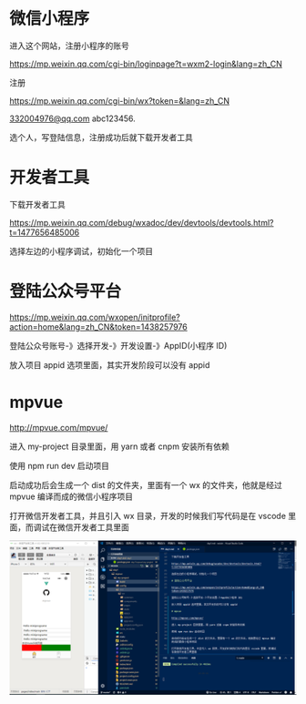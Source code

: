 # 微信小程序

进入这个网站，注册小程序的账号

https://mp.weixin.qq.com/cgi-bin/loginpage?t=wxm2-login&lang=zh_CN

注册

https://mp.weixin.qq.com/cgi-bin/wx?token=&lang=zh_CN

332004976@qq.com
abc123456.

选个人，写登陆信息，注册成功后就下载开发者工具

# 开发者工具

下载开发者工具

https://mp.weixin.qq.com/debug/wxadoc/dev/devtools/devtools.html?t=1477656485006

选择左边的小程序调试，初始化一个项目

# 登陆公众号平台

https://mp.weixin.qq.com/wxopen/initprofile?action=home&lang=zh_CN&token=1438257976

登陆公众号账号-》选择开发-》开发设置-》AppID(小程序 ID)

放入项目 appid 选项里面，其实开发阶段可以没有 appid

# mpvue

http://mpvue.com/mpvue/

进入 my-project 目录里面，用 yarn 或者 cnpm 安装所有依赖

使用 npm run dev 启动项目

启动成功后会生成一个 dist 的文件夹，里面有一个 wx 的文件夹，他就是经过 mpvue 编译而成的微信小程序项目

打开微信开发者工具，并且引入 wx 目录，开发的时候我们写代码是在 vscode 里面，而调试在微信开发者工具里面

<img src="1.png">
